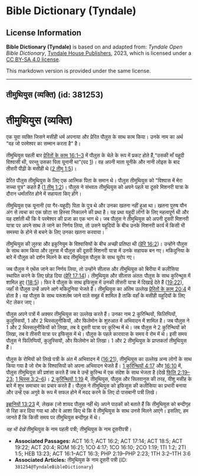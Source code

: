 # Bible Dictionary (Tyndale)

## License Information

**Bible Dictionary (Tyndale)** is based on and adapted from: _Tyndale Open Bible Dictionary_, [Tyndale House Publishers](https://tyndaleopenresources.com/), 2023, which is licensed under a [CC BY-SA 4.0 license](https://creativecommons.org/licenses/by-sa/4.0/legalcode.en).

This markdown version is provided under the same license.



--------------------------------

## तीमुथियुस (व्यक्ति) (id: 381253)

तीमुथियुस (व्यक्ति)
===================

एक युवा व्यक्ति जिसने मसीही धर्म अपनाया और प्रेरित पौलुस के साथ काम किया। उनके नाम का अर्थ "वह जो परमेश्वर का सम्मान करता है" है।

तीमुथियुस पहली बार [प्रेरितों के काम 16:1–3](https://ref.ly/Acts16:1-Acts16:3) में पौलुस के चेले के रूप में प्रकट होते हैं,“उसकी माँ यहूदी विश्वासी थी, परन्तु उसका पिता यूनानी था”(पद [1](https://ref.ly/Acts16:1))। वह अपनी माता यूनीके और नानी लोइस के बाद तीसरी पीढ़ी के मसीही थे ([2 तीमु 1:5](https://ref.ly/2Tim1:5))।

प्रेरित पौलुस तीमुथियुस के लिए एक आत्मिक पिता के समान थे। पौलुस तीमुथियुस को "विश्वास में मेरा सच्चा पुत्र" कहते हैं ([1 तीमु 1:2](https://ref.ly/1Tim1:2))। पौलुस ने संभवतः तीमुथियुस को अपने पहले या दूसरे मिशनरी यात्रा के दौरान धर्मांतरित होने में सहायता किए होंगे।

तीमुथियुस एक यूनानी (या गैर\-यहूदी) पिता के पुत्र थे और उनका खतना नहीं हुआ था। खतना पुरुष यौन अंग से त्वचा का एक छोटा सा हिस्सा निकालने की प्रथा है। यह प्रथा यहूदी लोगों के लिए महत्वपूर्ण थी और यह दर्शाती थी कि वे परमेश्वर की प्रजा का एक भाग थे। जब पौलुस ने तीमुथियुस को अपनी दूसरी मिशनरी यात्रा पर अपने साथ ले जाने का निर्णय लिया, तो उसने यहूदियों के बीच उनके मिशनरी कार्य में किसी भी समस्या के होने से बचने के लिए उनका खतना करवाया।

तीमुथियुस की लुस्त्रा और इकुनियुम के विश्वासियों के बीच अच्छी प्रतिष्ठा थी ([प्रेरि 16:2](https://ref.ly/Acts16:2))। उन्होंने पौलुस के साथ काम किया और लुस्त्रा में पौलुस की दूसरी मिशनरी यात्रा में उनके सहायक बन गए। मकिदुनिया के बारे में पौलुस को दर्शन मिलने के बाद तीमुथियुस पौलुस के साथ यूरोप गए।

जब पौलुस ने एथेंस जाने का निर्णय लिया, तो उन्होंने सीलास और तीमुथियुस को बिरीया में कलीसिया स्थापित करने के लिए छोड़ दिया ([प्रेरि 17:14](https://ref.ly/Acts17:14))। तीमुथियुस और सीलास अंततः पौलुस के साथ कुरिन्थुस में शामिल हुए ([18:5](https://ref.ly/Acts18:5))। फिर वे पौलुस के साथ इफिसुस में उनकी तीसरी यात्रा में दिखाई देते हैं ([19:22](https://ref.ly/Acts19:22)), जहाँ से पौलुस उन्हें अपने आगे मकिदुनिया भेजते हैं। तीमुथियुस का अंतिम उल्लेख [प्रेरितों के काम 20:4](https://ref.ly/Acts20:4) में होता है। वह पौलुस के साथ यरूशलेम जाने वाले समूह में शामिल है ताकि वहाँ के मसीही यहूदियों के लिए भेंट लेकर जाए।

पौलुस अपने पत्रों में अक्सर तीमुथियुस का उल्लेख करते हैं। उनका नाम 2 कुरिन्थियों, फिलिप्पियों, कुलुस्सियों, 1 और 2 थिस्सलुनीकियों, और फिलेमोन के शुरुआत में अभिवादन में शामिल है। जब पौलुस ने 1 और 2 थिस्सलुनीकियों को लिखा, तब वे दूसरी यात्रा पर कुरिन्थ में थे। जब पौलुस ने 2 कुरिन्थियों को लिखा, तब वे तीसरी यात्रा पर इफिसुस में थे। पौलुस के पहले कारावास के समय वे रोम में थे। इसी समय पौलुस ने फिलिप्पियों, कुलुस्सियों, और फिलेमोन को लिखा। 1 और 2 तीमुथियुस के प्राप्तकर्ता तीमुथियुस हैं।

पौलुस के रोमियों को लिखे पत्री के अंत में अभिवादन में ([16:21](https://ref.ly/Rom16:21)), तीमुथियुस का उल्लेख अन्य लोगों के साथ किया गया है जो रोम के विश्वासियों को अपना अभिवादन भेजते हैं। [1 कुरिन्थियों 4:17](https://ref.ly/1Cor4:17) और [16:10](https://ref.ly/1Cor16:10) में, पौलुस तीमुथियुस की प्रशंसा करते हैं जब वे उन्हें कुरिन्थ में एक संदेश के साथ भेजता है (देखें [फिलि 2:19–23](https://ref.ly/Phil2:19-Phil2:23); [1 थिस्स 3:2–6](https://ref.ly/1Thess3:2-1Thess3:6))। [2 कुरिन्थियों 1:19](https://ref.ly/2Cor1:19) में, तीमुथियुस, पौलुस और सिलवानुस की तरह, यीशु मसीह के बारे में शुभ समाचार का प्रचार करते हैं। पौलुस ने तीमुथियुस को इफिसुस की कलीसिया का प्रभारी बनाया और उन्हें एक अगुवे के रूप में सफल होने में मदद करने के लिए दो पासबानी पत्री लिखे।

[इब्रानियों 13:23](https://ref.ly/Heb13:23) में, लेखक (जो शायद पौलुस नहीं थे) अपने पाठकों को बताते हैं कि तीमुथियुस को बन्दीगृह से रिहा कर दिया गया था और वे आशा किए थे कि वे तीमुथियुस के साथ उनसे मिलने आएंगे। इसलिए, हम जानते हैं कि किसी समय पर तीमुथियुस बन्दीगृह में थे।

*यह भी देखें* तीमुथियुस के नाम पहली पत्री; तीमुथियुस के नाम दूसरीपत्री।

* **Associated Passages:** ACT 16:1; ACT 16:2; ACT 17:14; ACT 18:5; ACT 19:22; ACT 20:4; ROM 16:21; 1CO 4:17; 1CO 16:10; 2CO 1:19; 1TI 1:2; 2TI 1:5; HEB 13:23; ACT 16:1–ACT 16:3; PHP 2:19–PHP 2:23; 1TH 3:2–1TH 3:6
* **Associated Articles:** तीमुथियुस के नाम दूसरी पत्री (ID: `381254@TyndaleBibleDictionary`)

